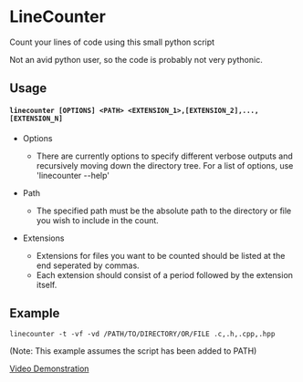 # LineCounter
Count your lines of code using this small python script

Not an avid python user, so the code is probably not very pythonic.

## Usage
#### `linecounter [OPTIONS] <PATH> <EXTENSION_1>,[EXTENSION_2],...,[EXTENSION_N]`

  * Options
    * There are currently options to specify different verbose outputs and recursively moving down
the directory tree. For a list of options, use 'linecounter --help'

  * Path
    * The specified path must be the absolute path to the directory or file you wish to include in
the count.

  * Extensions
    * Extensions for files you want to be counted should be listed at the end seperated by commas.
    * Each extension should consist of a period followed by the extension itself.

## Example
`linecounter -t -vf -vd /PATH/TO/DIRECTORY/OR/FILE .c,.h,.cpp,.hpp`

(Note: This example assumes the script has been added to PATH)

[Video Demonstration](https://www.youtube.com/watch?v=Cy2LZVbd6bY)